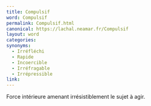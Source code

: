 ```yaml
---
title: Compulsif
word: Compulsif
permalink: Compulsif.html
canonical: https://lachal.neamar.fr/Compulsif
layout: word
categories:
synonyms:
  - Irréfléchi
  - Rapide
  - Incoercible
  - Irréfragable
  - Irrépressible
link: 
---
```


Force intérieure amenant irrésistiblement le sujet à agir.

